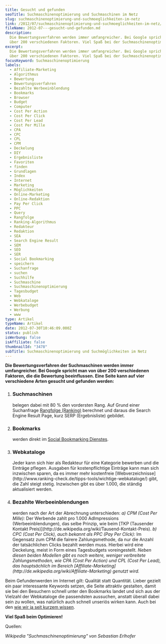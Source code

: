 ```yaml
---
title: Gesucht und gefunden
seoTitle: Suchmaschinenoptimierung und Suchmaschinen im Netz
slug: suchmaschinenoptimierung-und-suchmoeglichkeiten-im-netz
link: /2012/07/suchmaschinenoptimierung-und-suchmoeglichkeiten-im-netz/
fileName: 2012-07---gesucht-und-gefunden.md
description:
  Die Bewertungsverfahren werden immer umfangreicher. Bei Google spricht man von
  über 200 verschiedenen Faktoren. Viel Spaß bei der Suchmaschinenoptimierung.
excerpt:
  Die Bewertungsverfahren werden immer umfangreicher. Bei Google spricht man von
  über 200 verschiedenen Faktoren. Viel Spaß bei der Suchmaschinenoptimierung.
focusKeyword: Suchmaschinenoptimierung
labels:
  - Affiliate-Marketing
  - Algorithmus
  - Bewertung
  - Bewertungsverfahren
  - Bezahlte Werbeeinblendung
  - Bookmarks
  - Browser
  - Budget
  - Computer
  - Cost Per Action
  - Cost Per Click
  - Cost Per Lead
  - Cost Per Mille
  - CPA
  - CPC
  - CPL
  - CPM
  - Deckelung
  - DIY
  - Ergebnisliste
  - Favoriten
  - finden
  - Grundlagen
  - Index
  - Internet
  - Marketing
  - Möglichkeiten
  - Online-Marketing
  - Online-Redaktion
  - Pay Per Click
  - PPC
  - Query
  - Rangfolge
  - Ranking-Algorithmus
  - Redakteur
  - Redaktion
  - SEA
  - Search Engine Result
  - SEM
  - SEO
  - SER
  - Social Bookmarking
  - speichern
  - Suchanfrage
  - suchen
  - Suchhilfe
  - Suchmaschine
  - Suchmaschinenoptimierung
  - Tagesbudget
  - Web
  - Webkataloge
  - Werbebudget
  - Werbung
  - www
type: Artikel
typeName: Artikel
date: 2012-07-30T10:46:09.000Z
status: publish
isWerbung: false
isAffiliate: false
thumbnailId: "3478"
subTitle: Such­ma­schi­nen­op­ti­mie­rung und Such­mög­lich­kei­ten im Netz
---
```


<strong>Die Bewertungsverfahren der Suchmaschinen werden immer umfangreicher.
Bei Google spricht man von über 200 verschiedenen Faktoren, die die Bewertung
beeinflussen. Eine Seite kann auf vier verschiedene Arten gesucht und gefunden
werden:</strong><ol><li><h3><strong>Suchmaschinen </strong></h3> belegen dabei
mit 80 % den vordersten Rang. Auf Grund einer Suchanfrage
[Rangfolge (Ranking)](http://de.wikipedia.org/wiki/Query) berechnet und daraus
die Search Engine Result Page, kurz SERP (Ergebnisliste)
gebildet.</li><li><h3><strong>Bookmarks </strong></h3> werden direkt im
[Social Bookmarking Dienstes](http://de.wikipedia.org/wiki/Webbrowser).
</li><li><h3><strong>Webkataloge </strong></h3> Jeder kann sich hier als
Redakteur für eine Kategorie bewerben und die Einträge pflegen. Ausgaben für
kostenpflichtige Einträge kann man sich inzwischen sparen, da es immer mehr
kostenfreie
[Webverzeichnisse](http://www.ranking-check.de/tipps-tools/wichtige-webkataloge/)
gibt, die Zahl steigt stetig. Inzwischen gibt es über 1.000, die ständig
aktualisiert werden.</li><li><h3><strong>Bezahlte Werbeeinblendungen
</strong></h3> werden nach der Art der Abrechnung unterschieden: <em>a) CPM
(Cost Per Mille): </em>Der Werbende zahlt pro 1.000 AdImpressions
(Werbeeinblendungen), das selbe Prinzip, wie beim
[TKP (Tausender Kontakt Preis)](http://de.wikipedia.org/wiki/Tausend-Kontakt-Preis).
<em></em><em>b) CPC (Cost Per Click), auch bekannt als PPC (Pay Per Click):
</em>Im Gegensatz zum CPM die fairere Zahlungsmethode, da nur die Anzahl der
tatsächlichen Clicks bezahlt werden muss. Hierbei wird eine Deckelung, meist in
Form eines Tagesbudgets voreingestellt<em>. </em><em>Neben diesen beiden
Modellen gibt es noch weitere, weniger verbreitete Zahlungsmethoden, wie CPA
(Cost Per Action) und CPL (Cost Per Lead), das hauptsächlich im Bereich
[Affiliate-Marketing](http://de.wikipedia.org/wiki/Affiliate-Marketing) genutzt
wird. </em></li></ol>

Beim Gefundenwerden im Internet gilt: Qualität statt Quantität. Lieber gezielt
ein paar interessante Keywords setzen, die Seite attraktiv gestalten, damit sie
bei den Besuchern schnell unter den Bookmarks landet und sich aus der Vielzahl
der Webkataloge die passendsten aussuchen, anstatt überall dabei sein zu wollen,
was natürlich auch schnell unseriös wirken kann. Auch bei den
[wie wir ja seit kurzem wissen](//cardamarketing/sea/).

<strong>Viel Spaß beim Optimieren! </strong>

Quellen:

<em>Wikipedia "Suchmaschinenoptimierung" von Sebastian Erlhofer</em>
